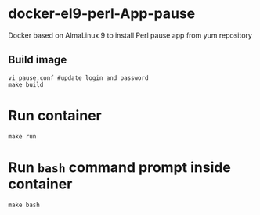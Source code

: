# docker-el9-perl-App-pause

Docker based on AlmaLinux 9 to install Perl pause app from yum repository

## Build image

```
vi pause.conf #update login and password
make build
```

# Run container

```
make run
```

# Run `bash` command prompt inside container

```
make bash
```
